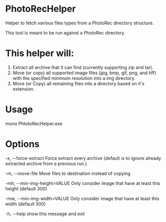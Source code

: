 # PhotoRecHelper
Helper to fetch various files types from a PhotoRec directory structure.

This tool is meant to be run against a PhotoRec directory.

# This helper will:

1. Extract all archive that it can find (currently supporting zip and tar).
2. Move (or copy) all supported image files (jpg, bmp, gif, png, and tiff) with the specified minimum resolution into a img directory.
3. Move (or Copy) all remaining files into a directory based on it's extension.

# Usage

mono PhtotoRecHelper.exe <source directory> <output directory> <options>


# Options
-x, --force-extract          Force extract every archive (default is to ignore
                             already extracted archive from a previous run.)

-m, --move-file              Move files to destination instead of copying

-mh, --min-img-height=VALUE  Only consider image that have at least this height (default 300)

-mw, --min-img-width=VALUE   Only consider image that have at least this width (default 300)

-h, --help                   show this message and exit

